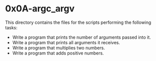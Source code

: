 # 0x0A-argc_argv 

This directory contains the files for the scripts performing the following tasks:

- Write a program that prints the number of arguments passed into it.
- Write a program that prints all arguments it receives.
- Write a program that multiplies two numbers.
- Write a program that adds positive numbers.
 
